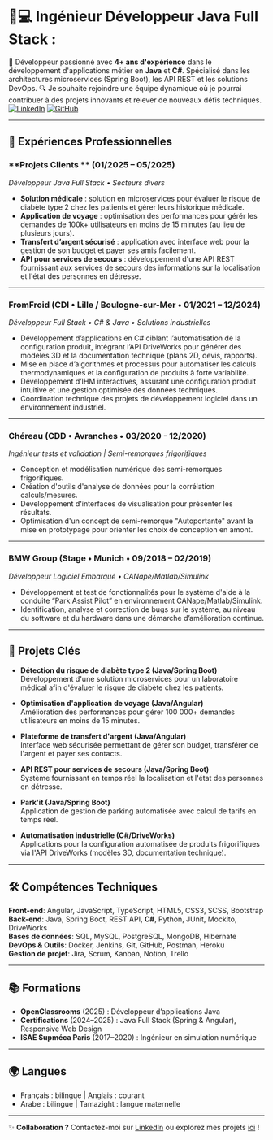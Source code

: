 # 👨💻 Ingénieur Développeur Java Full Stack :
🚀 Développeur passionné avec **4+ ans d'expérience** dans le développement d'applications métier en **Java** et **C#**. Spécialisé dans les architectures microservices (Spring Boot), les API REST et les solutions DevOps. 
🔍 Je souhaite rejoindre une équipe dynamique où je pourrai contribuer à des projets innovants et relever de nouveaux défis techniques.
[![LinkedIn](https://img.shields.io/badge/LinkedIn-Connect-blue?style=flat&logo=linkedin)](https://www.linkedin.com/in/yassine-ouicha-hammou/)
[![GitHub](https://img.shields.io/badge/GitHub-Follow-black?style=flat&logo=github)](https://github.com/YassineOuicha)

---

## 💼 Expériences Professionnelles  

### **Projets Clients ** (01/2025 – 05/2025)  
_Développeur Java Full Stack • Secteurs divers_  
- **Solution médicale** : solution en microservices pour évaluer le risque de diabète type 2 chez les patients et gérer leurs historique médicale. 
- **Application de voyage** : optimisation des performances pour gérér les demandes de 100k+ utilisateurs en moins de 15 minutes (au lieu de plusieurs jours).  
- **Transfert d’argent sécurisé** : application avec interface web pour la gestion de son budget et payer ses amis facilement.
- **API pour services de secours** : développement d'une API REST fournissant aux services de secours des informations sur la localisation et l'état des personnes en détresse.

---

### **FromFroid** (CDI • Lille / Boulogne-sur-Mer • 01/2021 – 12/2024)  
_Développeur Full Stack • C# & Java • Solutions industrielles_  
- Développement d’applications en C# ciblant l’automatisation de la configuration produit, intégrant l’API DriveWorks pour générer des
modèles 3D et la documentation technique (plans 2D, devis, rapports).
- Mise en place d’algorithmes et processus pour automatiser les calculs thermodynamiques et la configuration de produits à forte variabilité.
- Développement d’IHM interactives, assurant une configuration produit intuitive et une gestion optimisée des données techniques.
- Coordination technique des projets de développement logiciel dans un environnement industriel. 
---

### **Chéreau** (CDD • Avranches • 03/2020 - 12/2020)  
_Ingénieur tests et validation | Semi-remorques frigorifiques_  
- Conception et modélisation numérique des semi-remorques frigorifiques.
- Création d'outils d'analyse de données pour la corrélation calculs/mesures.
- Développement d'interfaces de visualisation pour présenter les résultats.
- Optimisation d'un concept de semi-remorque "Autoportante" avant la mise en prototypage pour orienter les choix de conception en amont.

---

### **BMW Group** (Stage • Munich • 09/2018 – 02/2019)  
_Développeur Logiciel Embarqué • CANape/Matlab/Simulink_  
- Développement et test de fonctionnalités pour le système d'aide à la conduite “Park Assist Pilot” en environnement CANape/Matlab/Simulink.
- Identification, analyse et correction de bugs sur le système, au niveau du software et du hardware dans une démarche d’amélioration continue.

---

## 🚀 Projets Clés  
- **Détection du risque de diabète type 2 (Java/Spring Boot)**  
  Développement d'une solution microservices pour un laboratoire médical afin d'évaluer le risque de diabète chez les patients.  

- **Optimisation d'application de voyage (Java/Angular)**  
  Amélioration des performances pour gérer 100 000+ demandes utilisateurs en moins de 15 minutes.  

- **Plateforme de transfert d'argent (Java/Angular)**  
  Interface web sécurisée permettant de gérer son budget, transférer de l'argent et payer ses contacts.  

- **API REST pour services de secours (Java/Spring Boot)**  
  Système fournissant en temps réel la localisation et l'état des personnes en détresse.  

- **Park'it (Java/Spring Boot)**  
  Application de gestion de parking automatisée avec calcul de tarifs en temps réel.  

- **Automatisation industrielle (C#/DriveWorks)**  
  Applications pour la configuration automatisée de produits frigorifiques via l'API DriveWorks (modèles 3D, documentation technique).

---

## 🛠 Compétences Techniques  
**Front-end**: Angular, JavaScript, TypeScript, HTML5, CSS3, SCSS, Bootstrap  
**Back-end**: Java, Spring Boot, REST API, **C#**, Python, JUnit, Mockito, DriveWorks  
**Bases de données**: SQL, MySQL, PostgreSQL, MongoDB, Hibernate  
**DevOps & Outils**: Docker, Jenkins, Git, GitHub, Postman, Heroku  
**Gestion de projet**: Jira, Scrum, Kanban, Notion, Trello  

---

## 📚 Formations  
- **OpenClassrooms** (2025) : Développeur d’applications Java  
- **Certifications** (2024–2025) : Java Full Stack (Spring & Angular), Responsive Web Design  
- **ISAE Supméca Paris** (2017–2020) : Ingénieur en simulation numérique  

---

## 🌍 Langues  
- Français : bilingue | Anglais : courant  
- Arabe : bilingue | Tamazight : langue maternelle  

---

✨ **Collaboration ?** Contactez-moi sur [LinkedIn](https://www.linkedin.com/in/yassine-ouicha-hammou/) ou explorez mes projets [ici](https://github.com/YassineOuicha) !
